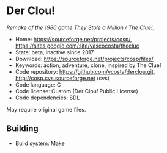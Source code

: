 # Der Clou!

_Remake of the 1986 game They Stole a Million / The Clue!._

- Home: https://sourceforge.net/projects/cosp/, https://sites.google.com/site/vascocosta/theclue
- State: beta, inactive since 2017
- Download: https://sourceforge.net/projects/cosp/files/
- Keywords: action, adventure, clone, inspired by The Clue!
- Code repository: https://github.com/vcosta/derclou.git, http://cosp.cvs.sourceforge.net (cvs)
- Code language: C
- Code license: Custom (Der Clou! Public License)
- Code dependencies: SDL

May require original game files.

## Building

- Build system: Make

